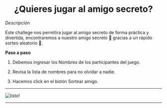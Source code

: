 <h1 align="center"> ¿Quieres jugar al amigo secreto? </h1>



*Descripción*

Este challege nos permitira jugar al amigo secreto de forma práctica y divertida, encontraremos a nuestro amigo secreto :gift: gracias a un rápido sorteo aleatorio :crystal_ball:.

**Paso a paso**

1. Debemos ingresar los Nombres de los participantes del juego.

2. Revisa la lista de nombres para no olvidar a nadie.

3. Hacemos click en el botón Sortear amigo. 



********************************************
![listo!](c:\Usuarios\angel\Descargas\listo.gif)
********************************************

